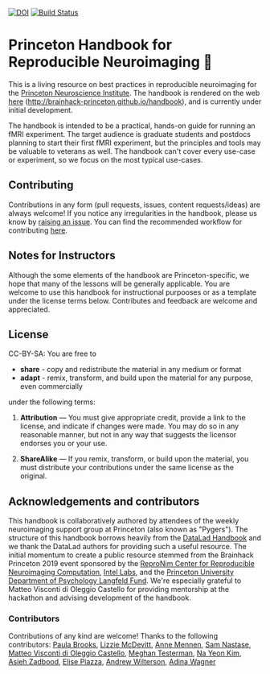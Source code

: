 [![DOI](https://zenodo.org/badge/221723445.svg)](https://zenodo.org/badge/latestdoi/221723445)
[![Build Status](https://travis-ci.org/brainhack-princeton/handbook.svg?branch=master)](https://travis-ci.org/brainhack-princeton/handbook)

# Princeton Handbook for Reproducible Neuroimaging :orange_book:

This is a living resource on best practices in reproducible neuroimaging for the [Princeton Neuroscience Institute](https://pni.princeton.edu/). The handbook is rendered on the web [here](http://brainhack-princeton.github.io/handbook/) (http://brainhack-princeton.github.io/handbook), and is currently under initial development.

The handbook is intended to be a practical, hands-on guide for running an fMRI experiment. The target audience is graduate students and postdocs planning to start their first fMRI experiment, but the principles and tools may be valuable to veterans as well. The handbook can't cover every use-case or experiment, so we focus on the most typical use-cases.

## Contributing

Contributions in any form (pull requests, issues, content requests/ideas) are always welcome! If you notice any irregularities in the handbook, please us know by [raising an issue](https://github.com/brainhack-princeton/handbook/issues). You can find the recommended workflow for contributing [here](https://brainhack-princeton.github.io/handbook/contributing.html).

## Notes for Instructors

Although the some elements of the handbook are Princeton-specific, we hope that many of the lessons will be generally applicable. You are welcome to use this handbook for instructional purpooses or as a template under the license terms below. Contributes and feedback are welcome and appreciated.

## License

CC-BY-SA: You are free to

- **share** - copy and redistribute the material in any medium or format
- **adapt** - remix, transform, and build upon the material for any purpose, even commercially

under the following terms:

1) **Attribution** — You must give appropriate credit, provide a link to the license, and indicate
 if changes were made. You may do so in any reasonable manner, but not in any way that suggests
 the licensor endorses you or your use.

2) **ShareAlike** — If you remix, transform, or build upon the material, you must distribute your
 contributions under the same license as the original.

## Acknowledgements and contributors

This handbook is collaboratively authored by attendees of the weekly neuroimaging support group at Princeton (also known as "Pygers"). The structure of this handbook borrows heavily from the [DataLad Handbook](http://handbook.datalad.org/) and we thank the DataLad authors for providing such a useful resource. The initial momentum to create a public resource stemmed from the Brainhack Princeton 2019 event sponsored by the [ReproNim Center for Reproducible Neuroimaging Computation](https://www.repronim.org/), [Intel Labs](https://www.intel.com/content/www/us/en/research/overview.html), and the [Princeton University Department of Psychology Langfeld Fund](https://psych.princeton.edu/). We're especially grateful to Matteo Visconti di Oleggio Castello for providing mentorship at the hackathon and advising development of the handbook.

### Contributors
Contributions of any kind are welcome! Thanks to the following contributors: [Paula Brooks](https://github.com/paulapbrooks), [Lizzie McDevitt](https://github.com/emcdevitt), [Anne Mennen](https://github.com/amennen), [Sam Nastase](https://github.com/snastase), [Matteo Visconti di Oleggio Castello](https://github.com/mvdoc), [Meghan Testerman](https://github.com/meghantesterman), [Na Yeon Kim](https://github.com/nayeonckim), [Asieh Zadbood](https://github.com/azadbood), [Elise Piazza](https://github.com/elisepiazza), [Andrew Wilterson](https://github.com/coandaeffect), [Adina Wagner](https://github.com/adswa)
